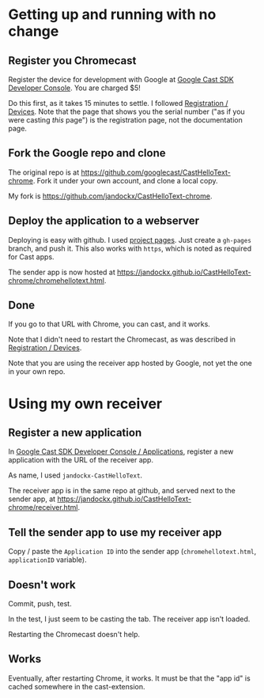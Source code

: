 # Getting up and running with no change



## Register you Chromecast

Register the device for development with Google at
[Google Cast SDK Developer Console]. You are charged $5!

Do this first, as it takes 15 minutes to settle.
I followed [Registration / Devices]. Note that
the page that shows you the serial number ("as if you were casting *this* page") is the registration page,
not the documentation page.



## Fork the Google repo and clone

The original repo is at <https://github.com/googlecast/CastHelloText-chrome>. Fork it under your own account,
and clone a local copy.

My fork is <https://github.com/jandockx/CastHelloText-chrome>.



## Deploy the application to a webserver

Deploying is easy with github. I used
[project pages](https://help.github.com/articles/user-organization-and-project-pages/).
Just create a `gh-pages` branch, and push it. This also works with `https`, which is noted as required for Cast apps.

The sender app is now hosted at <https://jandockx.github.io/CastHelloText-chrome/chromehellotext.html>.



## Done

If you go to that URL with Chrome, you can cast, and it works.

Note that I didn't need to restart the Chromecast, as was described in
[Registration / Devices].

Note that you are using the receiver app hosted by Google, not yet the one in your own repo.





# Using my own receiver



## Register a new application

In [Google Cast SDK Developer Console / Applications], register a new application with the URL of the receiver app.

As name, I used `jandockx-CastHelloText`.

The receiver app is in the same repo at github, and served next to the sender app, at
<https://jandockx.github.io/CastHelloText-chrome/receiver.html>.



## Tell the sender app to use my receiver app

Copy / paste the `Application ID` into the sender app (`chromehellotext.html`, `applicationID` variable).



## Doesn't work

Commit, push, test.

In the test, I just seem to be casting the tab. The receiver app isn't loaded.

Restarting the Chromecast doesn't help.


## Works

Eventually, after restarting Chrome, it works.
It must be that the "app id" is cached somewhere in the cast-extension.










[Google Cast SDK Developer Console]: https://cast.google.com/publish/#/overview
[Google Cast SDK Developer Console / Applications]: https://cast.google.com/publish/#/applications
[Registration / Devices]: https://developers.google.com/cast/docs/registration#RegisterDevice




